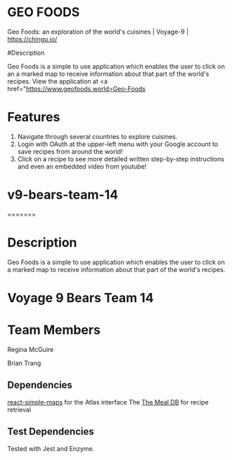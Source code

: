 
# GEO FOODS

Geo Foods: an exploration of the world's cuisines | Voyage-9 | https://chingu.io/


#Description

Geo Foods is a simple to use application which enables the user to click on an a marked map to receive information about that part of the world's recipes. View the application at <a href="https://www.geofoods.world>Geo-Foods</a> 


<h1>Features</h1>


1. Navigate through several countries to explore cuisines.
2. Login with OAuth at the upper-left menu with your Google account to save recipes from around the world!
3. Click on a recipe to see more detailed written step-by-step instructions and even an embedded video from youtube!

# v9-bears-team-14
=======
# Description

Geo Foods is a simple to use application which enables the user to click on a marked map to receive information about that part of the world's recipes.

# Voyage 9 Bears Team 14


# Team Members

Regina McGuire 

Brian Trang

<h2> Dependencies </h2>
<a href="https://www.react-simple-maps.io/">react-simple-maps</a> for the Atlas interface
The <a href="https://www.themealdb.com">The Meal DB</a> for recipe retrieval

<h2> Test Dependencies </h2>
Tested with Jest and Enzyme.
